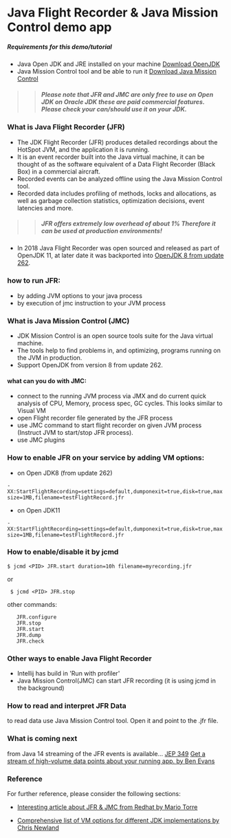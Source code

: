 # Java Flight Recorder & Java Mission Control demo app

##### Requirements for this demo/tutorial

* Java Open JDK and JRE installed on your machine [Download OpenJDK](https://adoptopenjdk.net/?variant=openjdk8&jvmVariant=hotspot)
* Java Mission Control tool and be able to run it [Download Java Mission Control](https://adoptopenjdk.net/jmc)

>> ##### Please note that JFR and JMC are only free to use on Open JDK on Oracle JDK these are paid commercial features. Please check your can/should use it on your JDK.

### What is Java Flight Recorder (JFR)

* The JDK Flight Recorder (JFR) produces detailed recordings about the HotSpot JVM, and the application it is running.
* It is an event recorder built into the Java virtual machine, it can be thought of as the software equivalent of a Data Flight Recorder (Black Box) in a commercial aircraft.
* Recorded events can be analyzed offline using the Java Mission Control tool. 
* Recorded data includes profiling of methods, locks and allocations, as well as garbage collection statistics, optimization decisions, event latencies and more.

>> ##### JFR offers extremely low overhead of about 1% Therefore it can be used at production environments!

* In 2018 Java Flight Recorder was open sourced and released as part of OpenJDK 11, at later date it was backported into [OpenJDK 8 from update 262](https://bugs.openjdk.java.net/browse/JDK-8223147).

### how to run JFR:

* by adding JVM options to your java process 
* by execution of jmc instruction to your JVM process

### What is Java Mission Control (JMC)

* JDK Mission Control is an open source tools suite for the Java virtual machine.
* The tools help to find problems in, and optimizing, programs running on the JVM in production. 
* Support OpenJDK from version 8 from update 262.

#### what can you do with JMC:
* connect to the running JVM process via JMX and do current quick analysis of CPU, Memory, process spec, GC cycles. This looks similar to Visual VM
* open Flight recorder file generated by the JFR process
* use JMC command to start flight recorder on given JVM process (Instruct JVM to start/stop JFR process).
* use JMC plugins

### How to enable JFR on your service by adding VM options:
* on Open JDK8 (from update 262)

```-XX:StartFlightRecording=settings=default,dumponexit=true,disk=true,maxsize=1MB,filename=testFlightRecord.jfr```

* on Open JDK11

```-XX:StartFlightRecording=settings=default,dumponexit=true,disk=true,maxsize=1MB,filename=testFlightRecord.jfr```

### How to enable/disable it by jcmd

```$ jcmd <PID> JFR.start duration=10h filename=myrecording.jfr```

or 

``` $ jcmd <PID> JFR.stop``` 
   
other commands:

```
   JFR.configure
   JFR.stop
   JFR.start
   JFR.dump
   JFR.check
```

### Other ways to enable Java Flight Recorder 
- Intellij has build in 'Run with profiler'
- Java Mission Control(JMC) can start JFR recording (it is using jcmd in the background)


### How to read and interpret JFR Data
to read data use Java Mission Control tool. Open it and point to the .jfr file.


### What is coming next
from Java 14 streaming of the JFR events is available... [JEP 349](https://openjdk.java.net/jeps/349)
[Get a stream of high-volume data points about your running app.
 by Ben Evans](https://blogs.oracle.com/javamagazine/java-flight-recorder-and-jfr-event-streaming-in-java-14)

 
 
### Reference
For further reference, please consider the following sections:

* [Interesting article about JFR & JMC from Redhat by Mario Torre](https://developers.redhat.com/blog/2020/08/25/get-started-with-jdk-flight-recorder-in-openjdk-8u/)

* [Comprehensive list of VM options for different JDK implementations by Chris Newland](https://github.com/chriswhocodes/VMOptionsExplorer)
